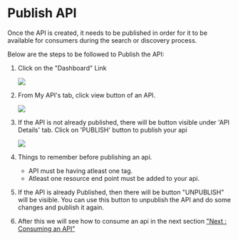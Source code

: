 



# Publish API

Once the API is created, it needs to be published in order for it to be
available for consumers during the search or discovery process.

Below are the steps to be followed to Publish the API:

1.  Click on the \"Dashboard\" Link

    ![](../images/publish/publish_api_dashbord_click_01.png)

2.  From My API\'s tab, click view button of an API.

    ![](../images/publish/publish_api_view_click_02.png)

3.  If the API is not already published, there will be button visible
    under \'API Details\' tab. Click on \'PUBLISH\' button to publish
    your api

    ![](../images/publish/publish_api_publish_click_03.png)

4.  Things to remember before publishing an api.
    -   API must be having atleast one tag.
    -   Atleast one resource end point must be added to your api.

5.  If the API is already Published, then there will be button
    \"UNPUBLISH\" will be visible. You can use this button to unpublish
    the API and do some changes and publish it again.

6.  After this we will see how to consume an api in the next section
    [\"Next : Consuming an API\"](consume_api)




